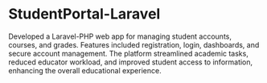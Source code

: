 # StudentPortal-Laravel
Developed a Laravel-PHP web app for managing student accounts, courses, and grades. Features included registration, login, dashboards, and secure account management. The platform streamlined academic tasks, reduced educator workload, and improved student access to information, enhancing the overall educational experience.
